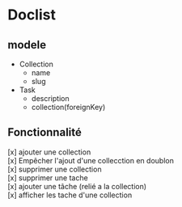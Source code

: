 ﻿# Doclist

## modele
- Collection
  - name
  - slug
- Task
  - description
  - collection(foreignKey)

## Fonctionnalité

[x] ajouter une collection  
[x] Empêcher l'ajout d'une collecction en doublon  
[x] supprimer une collection  
[x] supprimer une tache  
[x] ajouter une tâche (relié a la collection)  
[x] afficher les tache d'une collection  
